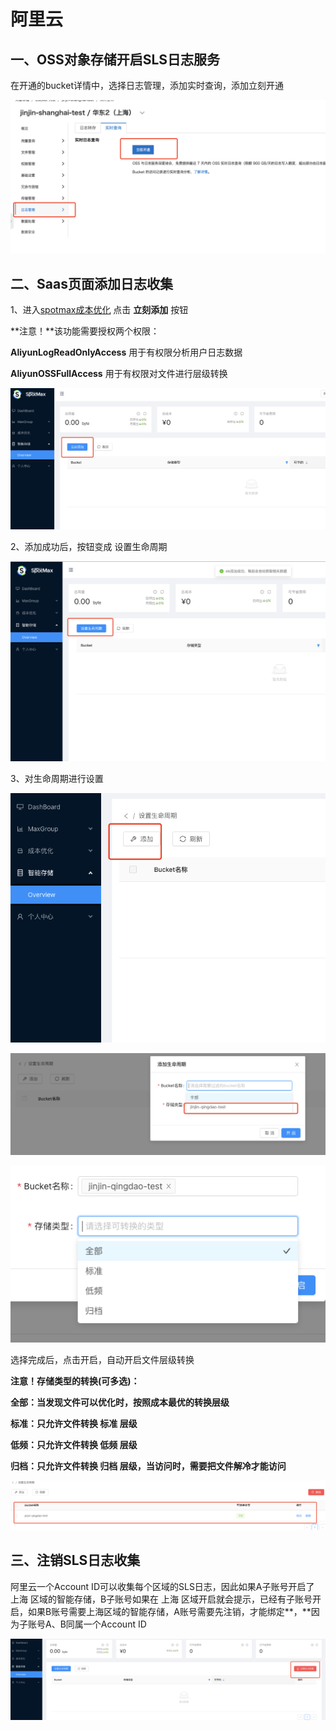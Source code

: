 # 阿里云

## 一、OSS对象存储开启SLS日志服务

在开通的bucket详情中，选择日志管理，添加实时查询，添加立刻开通

![](<../../.gitbook/assets/image (190).png>)

## 二、Saas页面添加日志收集

1、进入[spotmax成本优化](https://manage.spotmaxtech.com/) 点击 **立刻添加** 按钮

**注意！**该功能需要授权两个权限：

**AliyunLogReadOnlyAccess** 用于有权限分析用户日志数据

**AliyunOSSFullAccess** 用于有权限对文件进行层级转换

![](<../../.gitbook/assets/image (191).png>)

2、添加成功后，按钮变成 设置生命周期

![](<../../.gitbook/assets/image (192).png>)

3、对生命周期进行设置

![](<../../.gitbook/assets/image (193).png>)

![](<../../.gitbook/assets/image (194).png>)

![](<../../.gitbook/assets/image (195).png>)

选择完成后，点击开启，自动开启文件层级转换

**注意！存储类型的转换(可多选)：**

**全部：当发现文件可以优化时，按照成本最优的转换层级**

**标准：只允许文件转换 标准 层级**

**低频：只允许文件转换 低频 层级**

**归档：只允许文件转换 归档 层级，当访问时，需要把文件解冷才能访问**

![](<../../.gitbook/assets/image (196).png>)

## 三、注销SLS日志收集

阿里云一个Account ID可以收集每个区域的SLS日志，因此如果A子账号开启了 上海 区域的智能存储，B子账号如果在 上海 区域开启就会提示，已经有子账号开启，如果B账号需要上海区域的智能存储，A账号需要先注销，才能绑定**，**因为子账号A、B同属一个Account ID

![](<../../.gitbook/assets/image (197).png>)
